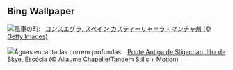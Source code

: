 ## Bing Wallpaper
![](https://www.bing.com/th?id=OHR.FiveWinds_JA-JP4074287650_UHD.jpg&w=1000)風車の町:&nbsp;&ensp;[コンスエグラ, スペイン カスティーリャ＝ラ・マンチャ州 (© Getty Images)](https://www.bing.com/th?id=OHR.FiveWinds_JA-JP4074287650_UHD.jpg)
<br><br/>
![](https://www.bing.com/th?id=OHR.OldBridgeSkye_PT-BR9531632711_UHD.jpg&w=1000)Águas encantadas correm profundas:&nbsp;&ensp;[Ponte Antiga de Sligachan, Ilha de Skye, Escócia (© Aliaume Chapelle/Tandem Stills + Motion)](https://www.bing.com/th?id=OHR.OldBridgeSkye_PT-BR9531632711_UHD.jpg)
<br><br/>
